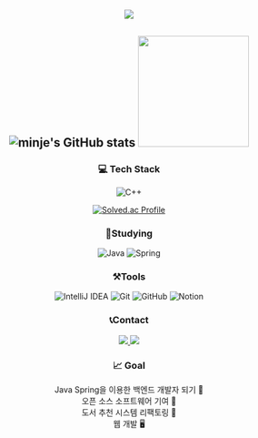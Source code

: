 <div align="center">

# <img src = "https://capsule-render.vercel.app/api?type=waving&height=300&color=6FC7E1&text=Welcome&desc=minje's%20github%20profile&descAlign=70&fontColor=ffffff">

## ![minje's GitHub stats](https://github-readme-stats.vercel.app/api?username=chase1281&theme=dark&show_icons=true) <a href="https://github.com/chase1281"><img style="height:195px" src="https://github-readme-stats.vercel.app/api/top-langs/?username=chase1281&layout=compact&theme=nord&hide_border=true" /></a>
### 💻 Tech Stack
![C++](https://img.shields.io/badge/c++-%2300599C.svg?style=for-the-badge&logo=c%2B%2B&logoColor=white)

[![Solved.ac Profile](http://mazassumnida.wtf/api/v2/generate_badge?boj=kmz34180)](https://solved.ac/kmz34180/)

### 📖Studying
![Java](https://img.shields.io/badge/java-%23ED8B00.svg?style=for-the-badge&logo=openjdk&logoColor=white) ![Spring](https://img.shields.io/badge/spring-%236DB33F.svg?style=for-the-badge&logo=spring&logoColor=white)

### ⚒️Tools
![IntelliJ IDEA](https://img.shields.io/badge/IntelliJIDEA-000000.svg?style=for-the-badge&logo=intellij-idea&logoColor=white) ![Git](https://img.shields.io/badge/git-%23F05033.svg?style=for-the-badge&logo=git&logoColor=white) ![GitHub](https://img.shields.io/badge/github-%23121011.svg?style=for-the-badge&logo=github&logoColor=white) ![Notion](https://img.shields.io/badge/Notion-%23000000.svg?style=for-the-badge&logo=notion&logoColor=white)

### 📞Contact
<a href="https://www.instagram.com/mj_02_06/">
  <img src = "https://img.shields.io/badge/Instagram-%23E4405F.svg?style=for-the-badge&logo=Instagram&logoColor=white">
</a>
<a href="mailto:kmj37847412@gmail.com">
  <img src="https://img.shields.io/badge/Gmail-EA4335?style=for-the-badge&logo=Gmail&logoColor=white"> 
</a>

### 📈 Goal
Java Spring을 이용한 백엔드 개발자 되기 💼 <br>
오픈 소스 소프트웨어 기여 💪<br>
도서 추천 시스템 리팩토링 📖<br>
웹 개발 🖥️<br>
</div>
